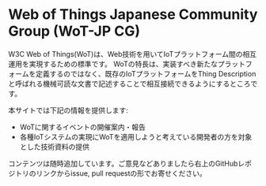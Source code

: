 # Web of Things Japanese Community Group (WoT-JP CG)

W3C Web of Things(WoT)は、Web技術を用いてIoTプラットフォーム間の相互運用を実現するための標準です。
WoTの特長は、実装すべき新たなプラットフォームを定義するのではなく、既存のIoTプラットフォームをThing Descriptionと呼ばれる機械可読な文書で記述することで相互接続できるようにするところです。

本サイトでは下記の情報を提供します:
- WoTに関するイベントの開催案内・報告
- 各種IoTシステムの実現にWoTを適用しようと考えている開発者の方を対象とした技術資料の提供

コンテンツは随時追加しています。ご意見などありましたら右上のGitHubレポジトリのリンクからissue, pull requestの形でお寄せください。